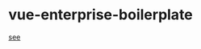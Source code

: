 # vue-enterprise-boilerplate

[see](https://github.com/IndexXuan/vue-enterprise-boilerplate/commits/feature/vite)

